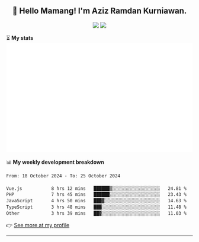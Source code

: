 <h2 align="center">👋 Hello Mamang! I'm Aziz Ramdan Kurniawan.</h2>  
<p align="center">
  <img src="https://komarev.com/ghpvc/?username=azizramdan">
  <img src="https://wakatime.com/badge/user/90056fa0-4c31-4eca-954e-2a3ac05896f9.svg">
</p>
    
⏳ **My stats**  
![](https://raw.githubusercontent.com/azizramdan/github-stats/master/generated/overview.svg#gh-dark-mode-only)

📊 **My weekly development breakdown**
<!--START_SECTION:waka-->

```txt
From: 18 October 2024 - To: 25 October 2024

Vue.js           8 hrs 12 mins   ██████▒░░░░░░░░░░░░░░░░░░   24.81 %
PHP              7 hrs 45 mins   ██████░░░░░░░░░░░░░░░░░░░   23.43 %
JavaScript       4 hrs 50 mins   ███▓░░░░░░░░░░░░░░░░░░░░░   14.63 %
TypeScript       3 hrs 48 mins   ███░░░░░░░░░░░░░░░░░░░░░░   11.48 %
Other            3 hrs 39 mins   ██▓░░░░░░░░░░░░░░░░░░░░░░   11.03 %
```

<!--END_SECTION:waka-->
👉 [See more at my profile](https://wakatime.com/@azizramdan)
***
